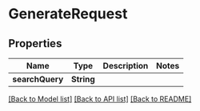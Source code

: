# GenerateRequest

## Properties
Name | Type | Description | Notes
------------ | ------------- | ------------- | -------------
**searchQuery** | **String** |  | 

[[Back to Model list]](../README.md#documentation-for-models) [[Back to API list]](../README.md#documentation-for-api-endpoints) [[Back to README]](../README.md)


